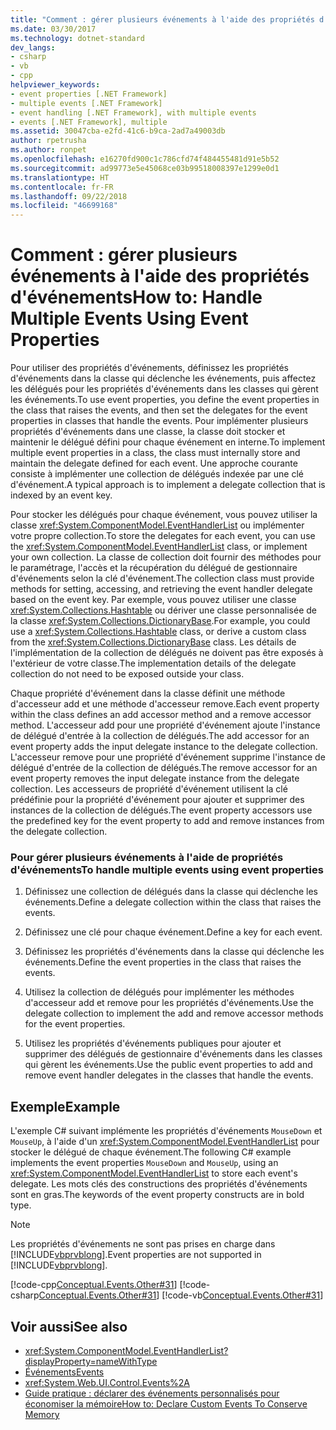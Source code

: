 ```yaml
---
title: "Comment : gérer plusieurs événements à l'aide des propriétés d'événements"
ms.date: 03/30/2017
ms.technology: dotnet-standard
dev_langs:
- csharp
- vb
- cpp
helpviewer_keywords:
- event properties [.NET Framework]
- multiple events [.NET Framework]
- event handling [.NET Framework], with multiple events
- events [.NET Framework], multiple
ms.assetid: 30047cba-e2fd-41c6-b9ca-2ad7a49003db
author: rpetrusha
ms.author: ronpet
ms.openlocfilehash: e16270fd900c1c786cfd74f484455481d91e5b52
ms.sourcegitcommit: ad99773e5e45068ce03b99518008397e1299e0d1
ms.translationtype: HT
ms.contentlocale: fr-FR
ms.lasthandoff: 09/22/2018
ms.locfileid: "46699168"
---
```

# <a name="how-to-handle-multiple-events-using-event-properties"></a><span data-ttu-id="3a438-102">Comment : gérer plusieurs événements à l'aide des propriétés d'événements</span><span class="sxs-lookup"><span data-stu-id="3a438-102">How to: Handle Multiple Events Using Event Properties</span></span>
<span data-ttu-id="3a438-103">Pour utiliser des propriétés d'événements, définissez les propriétés d'événements dans la classe qui déclenche les événements, puis affectez les délégués pour les propriétés d'événements dans les classes qui gèrent les événements.</span><span class="sxs-lookup"><span data-stu-id="3a438-103">To use event properties, you define the event properties in the class that raises the events, and then set the delegates for the event properties in classes that handle the events.</span></span> <span data-ttu-id="3a438-104">Pour implémenter plusieurs propriétés d'événements dans une classe, la classe doit stocker et maintenir le délégué défini pour chaque événement en interne.</span><span class="sxs-lookup"><span data-stu-id="3a438-104">To implement multiple event properties in a class, the class must internally store and maintain the delegate defined for each event.</span></span> <span data-ttu-id="3a438-105">Une approche courante consiste à implémenter une collection de délégués indexée par une clé d'événement.</span><span class="sxs-lookup"><span data-stu-id="3a438-105">A typical approach is to implement a delegate collection that is indexed by an event key.</span></span>  
  
 <span data-ttu-id="3a438-106">Pour stocker les délégués pour chaque événement, vous pouvez utiliser la classe <xref:System.ComponentModel.EventHandlerList> ou implémenter votre propre collection.</span><span class="sxs-lookup"><span data-stu-id="3a438-106">To store the delegates for each event, you can use the <xref:System.ComponentModel.EventHandlerList> class, or implement your own collection.</span></span> <span data-ttu-id="3a438-107">La classe de collection doit fournir des méthodes pour le paramétrage, l'accès et la récupération du délégué de gestionnaire d'événements selon la clé d'événement.</span><span class="sxs-lookup"><span data-stu-id="3a438-107">The collection class must provide methods for setting, accessing, and retrieving the event handler delegate based on the event key.</span></span> <span data-ttu-id="3a438-108">Par exemple, vous pouvez utiliser une classe <xref:System.Collections.Hashtable> ou dériver une classe personnalisée de la classe <xref:System.Collections.DictionaryBase>.</span><span class="sxs-lookup"><span data-stu-id="3a438-108">For example, you could use a <xref:System.Collections.Hashtable> class, or derive a custom class from the <xref:System.Collections.DictionaryBase> class.</span></span> <span data-ttu-id="3a438-109">Les détails de l'implémentation de la collection de délégués ne doivent pas être exposés à l'extérieur de votre classe.</span><span class="sxs-lookup"><span data-stu-id="3a438-109">The implementation details of the delegate collection do not need to be exposed outside your class.</span></span>  
  
 <span data-ttu-id="3a438-110">Chaque propriété d'événement dans la classe définit une méthode d'accesseur add et une méthode d'accesseur remove.</span><span class="sxs-lookup"><span data-stu-id="3a438-110">Each event property within the class defines an add accessor method and a remove accessor method.</span></span> <span data-ttu-id="3a438-111">L'accesseur add pour une propriété d'événement ajoute l'instance de délégué d'entrée à la collection de délégués.</span><span class="sxs-lookup"><span data-stu-id="3a438-111">The add accessor for an event property adds the input delegate instance to the delegate collection.</span></span> <span data-ttu-id="3a438-112">L'accesseur remove pour une propriété d'événement supprime l'instance de délégué d'entrée de la collection de délégués.</span><span class="sxs-lookup"><span data-stu-id="3a438-112">The remove accessor for an event property removes the input delegate instance from the delegate collection.</span></span> <span data-ttu-id="3a438-113">Les accesseurs de propriété d'événement utilisent la clé prédéfinie pour la propriété d'événement pour ajouter et supprimer des instances de la collection de délégués.</span><span class="sxs-lookup"><span data-stu-id="3a438-113">The event property accessors use the predefined key for the event property to add and remove instances from the delegate collection.</span></span>  
  
### <a name="to-handle-multiple-events-using-event-properties"></a><span data-ttu-id="3a438-114">Pour gérer plusieurs événements à l'aide de propriétés d'événements</span><span class="sxs-lookup"><span data-stu-id="3a438-114">To handle multiple events using event properties</span></span>  
  
1.  <span data-ttu-id="3a438-115">Définissez une collection de délégués dans la classe qui déclenche les événements.</span><span class="sxs-lookup"><span data-stu-id="3a438-115">Define a delegate collection within the class that raises the events.</span></span>  
  
2.  <span data-ttu-id="3a438-116">Définissez une clé pour chaque événement.</span><span class="sxs-lookup"><span data-stu-id="3a438-116">Define a key for each event.</span></span>  
  
3.  <span data-ttu-id="3a438-117">Définissez les propriétés d'événements dans la classe qui déclenche les événements.</span><span class="sxs-lookup"><span data-stu-id="3a438-117">Define the event properties in the class that raises the events.</span></span>  
  
4.  <span data-ttu-id="3a438-118">Utilisez la collection de délégués pour implémenter les méthodes d'accesseur add et remove pour les propriétés d'événements.</span><span class="sxs-lookup"><span data-stu-id="3a438-118">Use the delegate collection to implement the add and remove accessor methods for the event properties.</span></span>  
  
5.  <span data-ttu-id="3a438-119">Utilisez les propriétés d'événements publiques pour ajouter et supprimer des délégués de gestionnaire d'événements dans les classes qui gèrent les événements.</span><span class="sxs-lookup"><span data-stu-id="3a438-119">Use the public event properties to add and remove event handler delegates in the classes that handle the events.</span></span>  
  
## <a name="example"></a><span data-ttu-id="3a438-120">Exemple</span><span class="sxs-lookup"><span data-stu-id="3a438-120">Example</span></span>  
 <span data-ttu-id="3a438-121">L'exemple C# suivant implémente les propriétés d'événements `MouseDown` et `MouseUp`, à l'aide d'un <xref:System.ComponentModel.EventHandlerList> pour stocker le délégué de chaque événement.</span><span class="sxs-lookup"><span data-stu-id="3a438-121">The following C# example implements the event properties `MouseDown` and `MouseUp`, using an <xref:System.ComponentModel.EventHandlerList> to store each event's delegate.</span></span> <span data-ttu-id="3a438-122">Les mots clés des constructions des propriétés d'événements sont en gras.</span><span class="sxs-lookup"><span data-stu-id="3a438-122">The keywords of the event property constructs are in bold type.</span></span>  
  
> [!NOTE]
>  <span data-ttu-id="3a438-123">Les propriétés d'événements ne sont pas prises en charge dans [!INCLUDE[vbprvblong](../../../includes/vbprvblong-md.md)].</span><span class="sxs-lookup"><span data-stu-id="3a438-123">Event properties are not supported in [!INCLUDE[vbprvblong](../../../includes/vbprvblong-md.md)].</span></span>  
  
 [!code-cpp[Conceptual.Events.Other#31](../../../samples/snippets/cpp/VS_Snippets_CLR/conceptual.events.other/cpp/example3.cpp#31)]
 [!code-csharp[Conceptual.Events.Other#31](../../../samples/snippets/csharp/VS_Snippets_CLR/conceptual.events.other/cs/example3.cs#31)]
 [!code-vb[Conceptual.Events.Other#31](../../../samples/snippets/visualbasic/VS_Snippets_CLR/conceptual.events.other/vb/example3.vb#31)]  
  
## <a name="see-also"></a><span data-ttu-id="3a438-124">Voir aussi</span><span class="sxs-lookup"><span data-stu-id="3a438-124">See also</span></span>

- <xref:System.ComponentModel.EventHandlerList?displayProperty=nameWithType>  
- [<span data-ttu-id="3a438-125">Événements</span><span class="sxs-lookup"><span data-stu-id="3a438-125">Events</span></span>](../../../docs/standard/events/index.md)  
- <xref:System.Web.UI.Control.Events%2A>  
- [<span data-ttu-id="3a438-126">Guide pratique : déclarer des événements personnalisés pour économiser la mémoire</span><span class="sxs-lookup"><span data-stu-id="3a438-126">How to: Declare Custom Events To Conserve Memory</span></span>](~/docs/visual-basic/programming-guide/language-features/events/how-to-declare-custom-events-to-conserve-memory.md)
